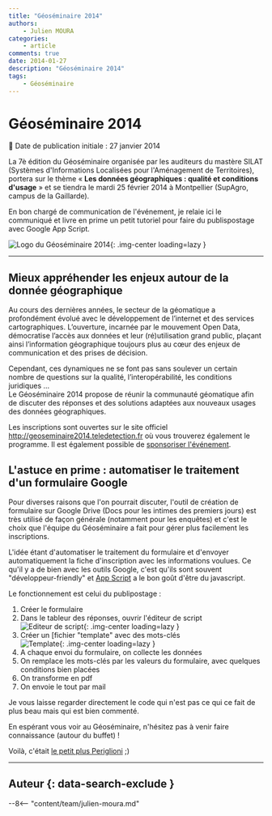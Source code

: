 ```yaml
---
title: "Géoséminaire 2014"
authors:
    - Julien MOURA
categories:
    - article
comments: true
date: 2014-01-27
description: "Géoséminaire 2014"
tags:
    - Géoséminaire
---
```


# Géoséminaire 2014

:calendar: Date de publication initiale : 27 janvier 2014

La 7è édition du Géoséminaire organisée par les auditeurs du mastère SILAT (Systèmes d'Informations Localisées pour l'Aménagement de Territoires), portera sur le thème « **Les données géographiques : qualité et conditions d'usage** » et se tiendra le mardi 25 février 2014 à Montpellier (SupAgro, campus de la Gaillarde).

 En bon chargé de communication de l'événement, je relaie ici le communiqué et livre en prime un petit tutoriel pour faire du publispostage avec Google App Script.

![Logo du Géoséminaire 2014](https://cdn.geotribu.fr/img/articles-blog-rdp/divers/geoseminaire/logo_geoseminaire2014_transparent.png "Logo du Géoséminaire 2014"){: .img-center loading=lazy }

----

## Mieux appréhender les enjeux autour de la donnée géographique

Au cours des dernières années, le secteur de la géomatique a profondément évolué avec le développement de l’internet et des services cartographiques. L’ouverture, incarnée par le mouvement Open Data, démocratise l’accès aux données et leur (ré)utilisation grand public, plaçant ainsi l’information géographique toujours plus au cœur des enjeux de communication et des prises de décision.

Cependant, ces dynamiques ne se font pas sans soulever un certain nombre de questions sur la qualité, l’interopérabilité, les conditions juridiques …  
Le Géoséminaire 2014 propose de réunir la communauté géomatique afin de discuter des réponses et des solutions adaptées aux nouveaux usages des données géographiques.

Les inscriptions sont ouvertes sur le site officiel <http://geoseminaire2014.teledetection.fr> où vous trouverez également le programme. Il est également possible de [sponsoriser l'événement](http://goo.gl/CzU8cX).

## L'astuce en prime : automatiser le traitement d'un formulaire Google

Pour diverses raisons que l'on pourrait discuter, l'outil de création de formulaire sur Google Drive (Docs pour les intimes des premiers jours) est très utilisé de façon générale (notamment pour les enquêtes) et c'est le choix que l'équipe du Géoséminaire a fait pour gérer plus facilement les inscriptions.

L'idée étant d'automatiser le traitement du formulaire et d'envoyer automatiquement la fiche d'inscription avec les informations voulues. Ce qu'il y a de bien avec les outils Google, c'est qu'ils sont souvent "développeur-friendly" et [App Script](https://developers.google.com/apps-script/?hl=fr) a le bon goût d'être du javascript.

Le fonctionnement est celui du publipostage :

1. Créer le formulaire
2. Dans le tableur des réponses, ouvrir l'éditeur de script  
![Editeur de script](https://cdn.geotribu.fr/img/articles-blog-rdp/divers/geoseminaire/geosem_EditScript.jpg "Editeur de script"){: .img-center loading=lazy }
3. Créer un [fichier "template" avec des mots-clés  
![Template](https://cdn.geotribu.fr/img/articles-blog-rdp/divers/geoseminaire/geosem_template.jpg "Template"){: .img-center loading=lazy }
4. A chaque envoi du formulaire, on collecte les données
5. On remplace les mots-clés par les valeurs du formulaire, avec quelques conditions bien placées
6. On transforme en pdf
7. On envoie le tout par mail

Je vous laisse regarder directement le code qui n'est pas ce qui ce fait de plus beau mais qui est bien commenté.

En espérant vous voir au Géoséminaire, n'hésitez pas à venir faire connaissance (autour du buffet) !

Voilà, c'était [le petit plus Periglioni](http://youtu.be/M3LGgJU2gEc?t=2m3s) ;)

----

## Auteur {: data-search-exclude }

--8<-- "content/team/julien-moura.md"
